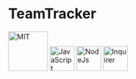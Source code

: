 # TeamTracker

<img width="80" alt = "MIT" src = https://img.shields.io/badge/License-MIT-yellow> <img width="50" alt = "JavaScript" src = https://img.shields.io/badge/-JavaScript-red> <img width="50" alt = NodeJs src = https://img.shields.io/badge/-NodeJs-orange> <img width="50" alt = Inquirer src = https://img.shields.io/badge/-Inquirer-blue>


